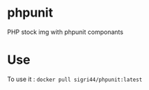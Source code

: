 # phpunit
PHP stock img with phpunit componants

# Use
To use it :
`docker pull sigri44/phpunit:latest`
